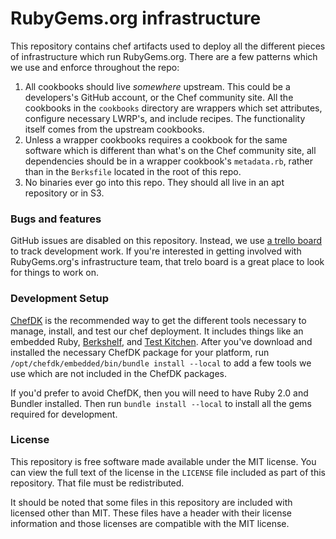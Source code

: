 # RubyGems.org infrastructure

This repository contains chef artifacts used to deploy all the different pieces of infrastructure which run RubyGems.org. There are a few patterns which we use and enforce throughout the repo:

1. All cookbooks should live *somewhere* upstream. This could be a developers's GitHub account, or the Chef community site. All the cookbooks in the `cookbooks` directory are wrappers which set attributes, configure necessary LWRP's, and include recipes. The functionality itself comes from the upstream cookbooks.
2. Unless a wrapper cookbooks requires a cookbook for the same software which is different than what's on the Chef community site, all dependencies should be in a wrapper cookbook's `metadata.rb`, rather than in the `Berksfile` located in the root of this repo.
3. No binaries ever go into this repo. They should all live in an apt repository or in S3.

### Bugs and features

GitHub issues are disabled on this repository. Instead, we use [a trello board](https://trello.com/b/cd2HqKnE/infrastructure) to track development work. If you're interested in getting involved with RubyGems.org's infrastructure team, that trelo board is a great place to look for things to work on.

### Development Setup

[ChefDK](http://www.getchef.com/downloads/chef-dk) is the recommended way to get the different tools necessary to manage, install, and test our chef deployment. It includes things like an embedded Ruby, [Berkshelf](http://berkshelf.com/), and [Test Kitchen](http://kitchen.ci/). After you've download and installed the necessary ChefDK package for your platform, run `/opt/chefdk/embedded/bin/bundle install --local` to add a few tools we use which are not included in the ChefDK packages.

If you'd prefer to avoid ChefDK, then you will need to have Ruby 2.0 and Bundler installed. Then run `bundle install --local` to install all the gems required for development.

### License

This repository is free software made available under the MIT license. You can view the full text of the license in the `LICENSE` file included as part of this repository. That file must be redistributed.

It should be noted that some files in this repository are included with licensed other than MIT. These files have a header with their license information and those licenses are compatible with the MIT license.

